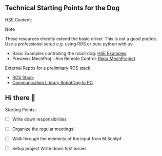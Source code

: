 ## Technical Starting Points for the Dog

HSE Content:

>[!NOTE]
> These resources directly extend the basic driver. This is not a good pratice. Use a professional setup e.g. using ROS or pure pythen with uv

- Basic Examples controlling the robot dog: [HSE Examples](https://github.com/hse-deb-algo-athlets/minimal_examples/tree/master/examples/hse)
- Previews MechProj - Aim Remote Control: [Repo MechProject](https://github.com/hse-deb-algo-athlets/mech_project)

External Repos for a prelimitary ROS stack:

- [ROS Stack](https://github.com/abizovnuralem/go2_ros2_sdk)
- [Communication Library RobotDog to PC](https://github.com/legion1581/unitree_webrtc_connect)


## Hi there 👋

Starting Points:

- [ ] Write down responsibilities
- [ ] Organize the regular meetings!
- [ ] Walk through the elements of the input from M.Schlipf
- [ ] Setup project Write down first issues





<!--

**Here are some ideas to get you started:**

🙋‍♀️ A short introduction - what is your organization all about?
🌈 Contribution guidelines - how can the community get involved?
👩‍💻 Useful resources - where can the community find your docs? Is there anything else the community should know?
🍿 Fun facts - what does your team eat for breakfast?
🧙 Remember, you can do mighty things with the power of [Markdown](https://docs.github.com/github/writing-on-github/getting-started-with-writing-and-formatting-on-github/basic-writing-and-formatting-syntax)
-->
